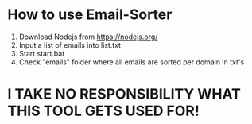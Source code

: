 # How to use Email-Sorter

1. Download Nodejs from https://nodejs.org/
2. Input a list of emails into list.txt
3. Start start.bat
4. Check "emails" folder where all emails are sorted per domain in txt's



# I TAKE NO RESPONSIBILITY WHAT THIS TOOL GETS USED FOR!
